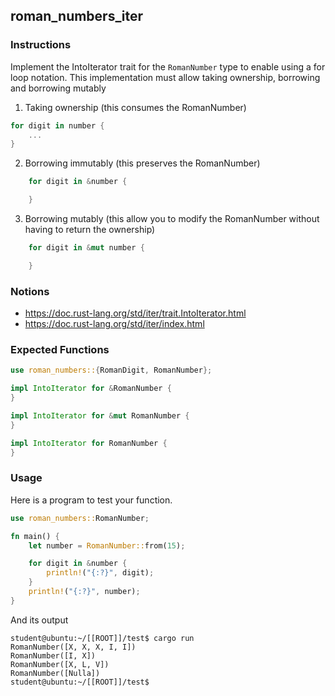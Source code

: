 ## roman_numbers_iter

### Instructions

Implement the IntoIterator trait for the `RomanNumber` type to enable using a for loop notation. This implementation must allow taking ownership, borrowing and borrowing mutably

1. Taking ownership (this consumes the RomanNumber)
```rust
for digit in number {
	...
}
```

2. Borrowing immutably (this preserves the RomanNumber)
```rust
	for digit in &number {

	}
```

3. Borrowing mutably (this allow you to modify the RomanNumber without having to return the ownership)
```rust
	for digit in &mut number {

	}
```

### Notions

- https://doc.rust-lang.org/std/iter/trait.IntoIterator.html
- https://doc.rust-lang.org/std/iter/index.html

### Expected Functions

```rust
use roman_numbers::{RomanDigit, RomanNumber};

impl IntoIterator for &RomanNumber {
}

impl IntoIterator for &mut RomanNumber {
}

impl IntoIterator for RomanNumber {
}
```

### Usage

Here is a program to test your function.

```rust
use roman_numbers::RomanNumber;

fn main() {
	let number = RomanNumber::from(15);

	for digit in &number {
		println!("{:?}", digit);
	}
	println!("{:?}", number);
}
```

And its output

```console
student@ubuntu:~/[[ROOT]]/test$ cargo run
RomanNumber([X, X, X, I, I])
RomanNumber([I, X])
RomanNumber([X, L, V])
RomanNumber([Nulla])
student@ubuntu:~/[[ROOT]]/test$
```
